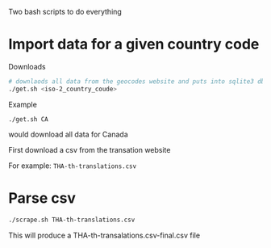 Two bash scripts to do everything

# Import data for a given country code

Downloads
```sh
# downlaods all data from the geocodes website and puts into sqlite3 db
./get.sh <iso-2_country_coude>
```

Example
```
./get.sh CA
```
would download all data for Canada

First download a csv from the transation website

For example: `THA-th-translations.csv`

# Parse csv
```sh
./scrape.sh THA-th-translations.csv
```

This will produce a THA-th-transalations.csv-final.csv file

